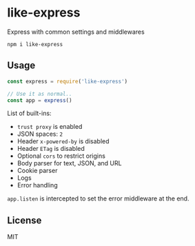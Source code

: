 # like-express

Express with common settings and middlewares

```
npm i like-express
```

## Usage

```js
const express = require('like-express')

// Use it as normal..
const app = express()
```

List of built-ins:

- `trust proxy` is enabled
- JSON spaces: `2`
- Header `x-powered-by` is disabled
- Header `ETag` is disabled
- Optional `cors` to restrict origins
- Body parser for text, JSON, and URL
- Cookie parser
- Logs
- Error handling

`app.listen` is intercepted to set the error middleware at the end.

## License

MIT
